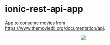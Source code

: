 # ionic-rest-api-app

App to consume movies from https://www.themoviedb.org/documentation/api.

<p align="center">
  <img src="https://raw.githubusercontent.com/jorgimello/ionic-rest-api-app/master/screenshot.png">
</p>
